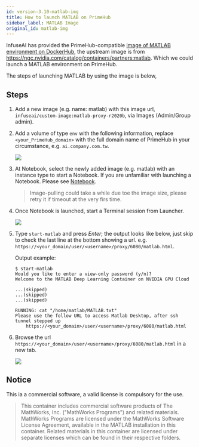 ```yaml
---
id: version-3.10-matlab-img
title: How to launch MATLAB on PrimeHub
sidebar_label: MATLAB Image
original_id: matlab-img
---
```


InfuseAI has provided the PrimeHub-compatible [image of MATLAB environment on DockerHub](https://hub.docker.com/layers/infuseai/custom-image/matlab-proxy-r2020b/images/sha256-d30d67bcbe9f3d130e00d999d7ec569214058da950382aeb211f04b0574d77f9?context=explore), the upstream image is from https://ngc.nvidia.com/catalog/containers/partners:matlab. Which we could launch a MATLAB environment on PrimeHub.

The steps of launching MATLAB by using the image is below,


## Steps

1. Add a new image (e.g. name: matlab) with this image url, `infuseai/custom-image:matlab-proxy-r2020b`, via Images (Admin/Group admin).

2. Add a volume of type `env` with the following information, replace `<your_PrimeHub_domain>` with the full domain name of PrimeHub in your circumstance, e.g. `ai.company.com.tw`.

    ![](assets/dataset_primehub_config.png)

3. At Notebook, select the newly added image (e.g. matlab) with an instance type to start a Notebook. If you are unfamiliar with launching a Notebook. Please see [Notebook](quickstart/launch-project).

    > Image-pulling could take a while due toe the image size, please retry it if timeout at the very firs time.

4. Once Notebook is launched, start a Terminal session from Launcher.

    ![](assets/notebook_launcher.png)

5. Type `start-matlab` and press *Enter*; the output looks like below, just skip to check the last line at the bottom showing a url. e.g. `https://<your_domain/user/<username>/proxy/6080/matlab.html`.

    Output example:

    ```text
    $ start-matlab
    Would you like to enter a view-only password (y/n)?
    Welcome to the MATLAB Deep Learning Container on NVIDIA GPU Cloud

    ...(skipped)
    ...(skipped)
    ...(skipped)

    RUNNING: cat "/home/matlab/MATLAB.txt"
    Please use the follow URL to access Matlab Desktop, after ssh tunnel stepped up
        https://<your_domain>/user/<username>/proxy/6080/matlab.html

    ```

6. Browse the url `https://<your_domain>/user/<username>/proxy/6080/matlab.html` in a new tab.

    ![](assets/matlab_screen.png)

## Notice

This ia a commercial software, a valid license is compulsory for the use.

>This container includes commercial software products of The MathWorks,
Inc. ("MathWorks Programs") and related materials. MathWorks Programs are
licensed under the MathWorks Software License Agreement, available in the
MATLAB installation in this container. Related materials in this
container are licensed under separate licenses which can be found in
their respective folders.
